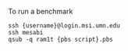 To run a benchmark
```
ssh {username}@login.msi.umn.edu
ssh mesabi
qsub -q ram1t {pbs script}.pbs
```
